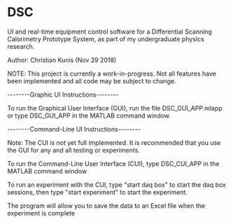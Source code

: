 # DSC
UI and real-time equipment control software for a Differential Scanning Calorimetry Prototype System, as part of my undergraduate physics research. 

Author: Christian Kunis (Nov 29 2018)

NOTE: This project is currently a work-in-progress. Not all features have been implemented and all code may be subject to change.

--------Graphic UI Instructions--------

To run the Graphical User Interface (GUI), run the file DSC_GUI_APP.mlapp or type DSC_GUI_APP in the MATLAB command window.


--------Command-Line UI Instructions--------

Note: The CUI is not yet full implemented. It is recommended that you use the GUI for any and all testing or experiments.

To run the Command-Line User Interface (CUI), type DSC_CUI_APP in the MATLAB command window

To run an experiment with the CUI,
type "start daq box" to start the daq box sessions,
then type "start experiment" to start the experiment.

The program will allow you to save the data to an Excel file when the experiment is complete
